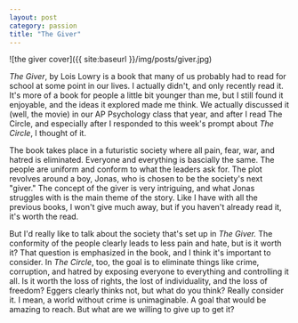 ```yaml
---
layout: post
category: passion
title: "The Giver"
---
```

![the giver cover]({{ site:baseurl }}/img/posts/giver.jpg)

*The Giver*, by Lois Lowry is a book that many of us probably had to read for school at some point in our lives. I actually didn't, and only recently read it. It's more of a book for people a little bit younger than me, but I still found it enjoyable, and the ideas it explored made me think. We actually discussed it (well, the movie) in our AP Psychology class that year, and after I read The Circle, and especially after I responded to this week's prompt about *The Circle*, I thought of it.

The book takes place in a futuristic society where all pain, fear, war, and hatred is eliminated. Everyone and everything is bascially the same. The people are uniform and conform to what the leaders ask for. The plot revolves around a boy, Jonas, who is chosen to be the society's next "giver." The concept of the giver is very intriguing, and what Jonas struggles with is the main theme of the story. Like I have with all the previous books, I won't give much away, but if you haven't already read it, it's worth the read.

But I'd really like to talk about the society that's set up in *The Giver.* The conformity of the people clearly leads to less pain and hate, but is it worth it? That question is emphasized in the book, and I think it's important to consider. In *The Circle*, too, the goal is to eliminate things like crime, corruption, and hatred by exposing everyone to everything and controlling it all. Is it worth the loss of rights, the lost of individuality, and the loss of freedom? Eggers clearly thinks not, but what do you think? Really consider it. I mean, a world without crime is unimaginable. A goal that would be amazing to reach. But what are we willing to give up to get it?